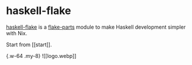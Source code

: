 # haskell-flake


[haskell-flake](https://github.com/srid/haskell-flake) is a [flake-parts](https://flake.parts/) module to make Haskell development simpler with Nix.

Start from [[start]].

{.w-64 .my-8}
![[logo.webp]]